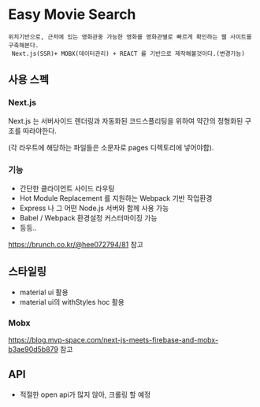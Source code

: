 # Easy Movie Search
```
위치기반으로, 근처에 있는 영화관중 가능한 영화를 영화관별로 빠르게 확인하는 웹 사이트를 구축해본다.
 Next.js(SSR)+ MOBX(데이터관리) + REACT 를 기반으로 제작해볼것이다.(변경가능)
```
## 사용 스펙

### Next.js

Next.js 는 서버사이드 렌더링과 자동화된 코드스플리팅을 위하여 약간의 정형화된 구조를 따라야한다.

(각 라우트에 해당하는 파일들은 소문자로 pages 디렉토리에 넣어야함).

### 기능

- 간단한 클라이언트 사이드 라우팅
- Hot Module Replacement 를 지원하는 Webpack 기반 작업환경
- Express 나 그 어떤 Node.js 서버와 함께 사용 가능
- Babel / Webpack 환경설정 커스터마이징 가능
- 등등..

https://brunch.co.kr/@hee072794/81 참고

## 스타일링

- material ui 활용
- material ui의 withStyles hoc 활용

### Mobx
https://blog.mvp-space.com/next-js-meets-firebase-and-mobx-b3ae90d5b879 참고

## API
- 적절한 open api가 많지 않아, 크롤링 할 예정